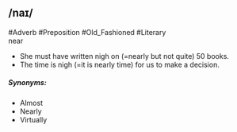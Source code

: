 ## /naɪ/ 
#Adverb #Preposition #Old_Fashioned #Literary  
near

- She must have written nigh on (=nearly but not quite) 50 books.
- The time is nigh (=it is nearly time) for us to make a decision.

##### Synonyms:
- Almost
- Nearly
- Virtually